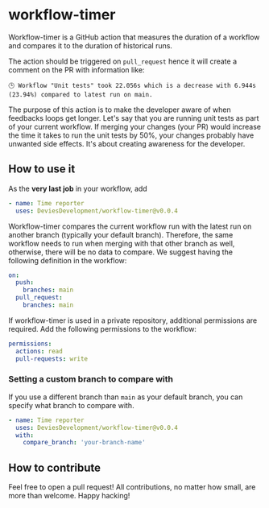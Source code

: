 # workflow-timer

Workflow-timer is a GitHub action that measures the duration of a workflow and
compares it to the duration of historical runs.

The action should be triggered on `pull_request` hence it will create a comment
on the PR with information like:

`🕒 Workflow "Unit tests" took 22.056s which is a decrease with 6.944s (23.94%) compared to latest run on main.`

The purpose of this action is to make the developer aware of when feedbacks
loops get longer. Let's say that you are running unit tests as part of your
current workflow. If merging your changes (your PR) would increase the time it
takes to run the unit tests by 50%, your changes probably have unwanted side
effects. It's about creating awareness for the developer.

## How to use it

As the **very last job** in your workflow, add

```yml
- name: Time reporter
  uses: DeviesDevelopment/workflow-timer@v0.0.4
```

Workflow-timer compares the current workflow run with the latest run on another branch (typically your default branch).
Therefore, the same workflow needs to run when merging with that other branch as well, otherwise, there will be no data to compare.
We suggest having the following definition in the workflow:

```yml
on:
  push:
    branches: main
  pull_request:
    branches: main
```

If workflow-timer is used in a private repository, additional permissions are
required. Add the following permissions to the workflow:

```yml
permissions:
  actions: read
  pull-requests: write
```

### Setting a custom branch to compare with

If you use a different branch than `main` as your default branch, you can specify what branch to compare with.

```yml
- name: Time reporter
  uses: DeviesDevelopment/workflow-timer@v0.0.4
  with:
    compare_branch: 'your-branch-name'
```

## How to contribute

Feel free to open a pull request! All contributions, no matter how small, are
more than welcome. Happy hacking!

